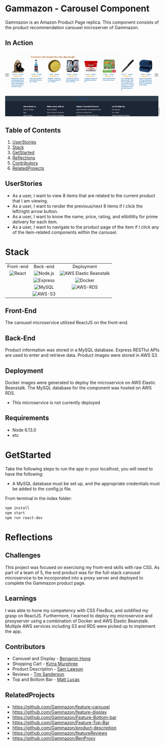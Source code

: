 # Gammazon - Carousel Component
Gammazon is an Amazon Product Page replica. This component consists of the product recommendation carousel microserver of Gammazon.

## In Action
![Carousel](./carousel.gif)
  
## Table of Contents
1. [UserStories](#userstories)
2. [Stack](#stack)
3. [GetStarted](#getstarted)
4. [Reflections](#reflections)
6. [Contributors](#contributors)
7. [RelatedProjects](#relatedprojects)

## UserStories
- As a user, I want to view 8 items that are related to the current product that I am viewing.
- As a user, I want to render the previous/next 8 items if I click the left/right arrow button.
- As a user, I want to know the name, price, rating, and elibitility for prime delivery for each item.
- As a user, I want to navigate to the product page of the item if I click any of the item-related components within the carousel.

# Stack

<table>
  <tr>
  </tr>
  <tr>
    <td align="center">Front-end</td>
    <td align="center">Back-end</td>
    <td align="center">Deployment</td>
  </tr>
  <tr>
    <td align="center"><img src="https://upload.wikimedia.org/wikipedia/commons/thumb/a/a7/React-icon.svg/1280px-React-icon.svg.png" alt="React" title="React" width="80px"/></td>
    <td align="center"><img src="https://www.brandeps.com/logo-download/N/Node-JS-logo-vector-01.svg" alt="Node.js" title="Node.js" width="80px"/></td>
    <td align="center"><img src="https://miro.medium.com/max/736/1*Fd6rk1k1FHPZcg4aK_OXtQ.png" alt="AWS Elastic Beanstalk" title="AWS Elastic Beanstalk" width="80px"/></td>
  </tr>
  <tr>
    <td align="center"></td>
    <td align="center"><img src="https://buttercms.com/static/images/tech_banners/ExpressJS.png" alt="Express" title="Express" width="60px"/></td>
    <td align="center"><img src="https://www.docker.com/sites/default/files/d8/2019-07/vertical-logo-monochromatic.png" alt="Docker" title="Docker" width="80px"/></td>
  </tr>
  <tr>
  <td align="center"></td>
    <td align="center"><img src="https://seeklogo.net/wp-content/uploads/2012/03/mysql-vector1.jpg" alt="MySQL" title="MySQL" width="80px"/></td>
    <td align="center"><img src="https://i2.wp.com/sysadminxpert.com/wp-content/uploads/2017/09/rds-logo.jpg?fit=313%2C200&ssl=1" alt="AWS-RDS" title="AWS-RDS" width="80px"/></td>
  </tr>
  <tr>
  <td align="center"></td>
    <td align="center"><img src="https://i0.wp.com/codeandcoffee.us/wp-content/uploads/2018/07/s3.png?fit=387%2C375" alt="AWS-S3" title="AWS-S3" width="80px"/></td>
    <td align="center"></td>
  </tr>
</table>

## Front-End
The carousel microservice utilized ReactJS on the front-end.

## Back-End 
Product information was stored in a MySQL database. Express RESTful APIs are used to enter and retrieve data. Product images were stored in AWS S3.

## Deployment
Docker images were generated to deploy the microservice on AWS Elastic Beanstalk. The MySQL database for the component was hosted on AWS RDS.

* This microservice is not currently deployed

## Requirements
- Node 6.13.0
- etc

# GetStarted
Take the following steps to run the app in your localhost, you will need to have the following:
- A MySQL database must be set up, and the appropriate credentials must be added to the config.js file.

From terminal in the index folder:
```
npm install
npm start
npm run react-dev
```

# Reflections

## Challenges
This project was focused on exercising my front-end skills with raw CSS. As part of a team of 5, the end product was for the full-stack carousel microservice to be incorporated into a proxy server and deployed to complete the Gammazon product page.

## Learnings
I was able to hone my competency with CSS FlexBox, and soldified my grasp on ReactJS. Furthermore, I learned to deploy my microservice and proxyserver using a combination of Docker and AWS Elastic Beanstalk. Multiple AWS services including S3 and RDS were picked up to implement the app.

## Contributors
- Carousel and Display - [Benjamin Hong](https://github.com/bhong35)
- Shopping Cart - [Kytra Murphree](https://github.com/KytraScript)
- Product Description - [Sam Lawson](https://github.com/samlawson355)
- Reviews - [Tim Sanderson](https://github.com/timsand)
- Top and Bottom Bar - [Matt Lucas](https://github.com/mlucas24)

## RelatedProjects
  - https://github.com/Gammazon/feature-carousel
  - https://github.com/Gammazon/feature-display
  - https://github.com/Gammazon/Feature-Bottom-bar
  - https://github.com/Gammazon/Feature-Top-Bar
  - https://github.com/Gammazon/product-description
  - https://github.com/Gammazon/featureReviews
  - https://github.com/Gammazon/BenProxy